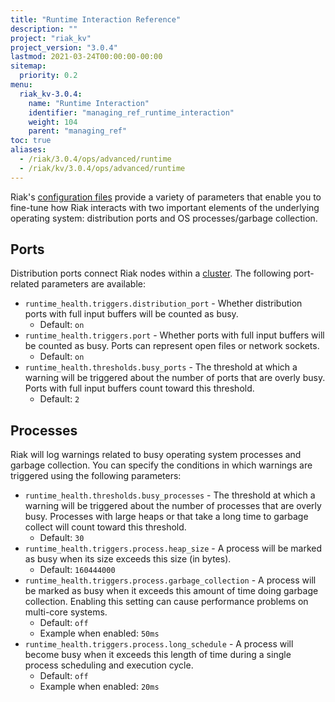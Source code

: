 ```yaml
---
title: "Runtime Interaction Reference"
description: ""
project: "riak_kv"
project_version: "3.0.4"
lastmod: 2021-03-24T00:00:00-00:00
sitemap:
  priority: 0.2
menu:
  riak_kv-3.0.4:
    name: "Runtime Interaction"
    identifier: "managing_ref_runtime_interaction"
    weight: 104
    parent: "managing_ref"
toc: true
aliases:
  - /riak/3.0.4/ops/advanced/runtime
  - /riak/kv/3.0.4/ops/advanced/runtime
---
```


[config reference]: {{<baseurl>}}riak/kv/3.0.4/configuring/reference
[concept clusters]: {{<baseurl>}}riak/kv/3.0.4/learn/concepts/clusters

Riak's [configuration files][config reference] provide a variety of parameters that
enable you to fine-tune how Riak interacts with two important elements
of the underlying operating system: distribution ports and OS
processes/garbage collection.

## Ports

Distribution ports connect Riak nodes within a [cluster][concept clusters]. The
following port-related parameters are available:

* `runtime_health.triggers.distribution_port` - Whether distribution
  ports with full input buffers will be counted as busy.
  * Default: `on`
* `runtime_health.triggers.port` - Whether ports with full input
  buffers will be counted as busy. Ports can represent open files or network sockets.
  * Default: `on`
* `runtime_health.thresholds.busy_ports` - The threshold at which a
  warning will be triggered about the number of ports that are overly
  busy. Ports with full input buffers count toward this threshold.
  * Default: `2`

## Processes

Riak will log warnings related to busy operating system processes and
garbage collection. You can specify the conditions in which warnings are
triggered using the following parameters:

* `runtime_health.thresholds.busy_processes` - The threshold at which
  a warning will be triggered about the number of processes that are
  overly busy. Processes with large heaps or that take a long time to
  garbage collect will count toward this threshold.
  * Default: `30`
* `runtime_health.triggers.process.heap_size` - A process will be
  marked as busy when its size exceeds this size (in bytes).
  * Default: `160444000`
* `runtime_health.triggers.process.garbage_collection` - A process
  will be marked as busy when it exceeds this amount of time doing
  garbage collection. Enabling this setting can cause performance
  problems on multi-core systems.
  * Default: `off`
  * Example when enabled: `50ms`
* `runtime_health.triggers.process.long_schedule` - A process will
  become busy when it exceeds this length of time during a single
  process scheduling and execution cycle.
  * Default: `off`
  * Example when enabled: `20ms`

